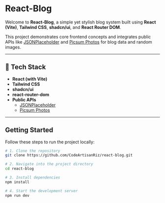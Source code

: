 # React-Blog

Welcome to **React-Blog**, a simple yet stylish blog system built using **React (Vite)**, **Tailwind CSS**, **shadcn/ui**, and **React Router DOM**.

This project demonstrates core frontend concepts and integrates public APIs like [JSONPlaceholder](https://jsonplaceholder.typicode.com/) and [Picsum Photos](https://picsum.photos/) for blog data and random images.

---

## 🔧 Tech Stack

- **React (with Vite)**
- **Tailwind CSS**
- **shadcn/ui**
- **react-router-dom**
- **Public APIs**
  - [JSONPlaceholder](https://jsonplaceholder.typicode.com/)
  - [Picsum Photos](https://picsum.photos/)

---

## Getting Started

Follow these steps to run the project locally:

```bash
# 1. Clone the repository
git clone https://github.com/CodeArtisanRiz/react-blog.git

# 2. Navigate into the project directory
cd react-blog

# 3. Install dependencies
npm install

# 4. Start the development server
npm run dev

